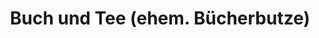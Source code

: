 ---
title: "Buch und Tee (ehem. Bücherbutze)"
url: /nienburg-weser/buch-und-tee-ehem-buecherbutze/
shop: Bücher
---